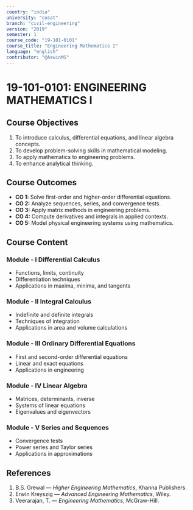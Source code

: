 ```yaml
---
country: "india"
university: "cusat"
branch: "civil-engineering"
version: "2019"
semester: 1
course_code: "19-101-0101"
course_title: "Engineering Mathematics I"
language: "english"
contributor: "@AswinMS"
---
```


# 19-101-0101: ENGINEERING MATHEMATICS I

## Course Objectives
1. To introduce calculus, differential equations, and linear algebra concepts.
2. To develop problem-solving skills in mathematical modeling.
3. To apply mathematics to engineering problems.
4. To enhance analytical thinking.

## Course Outcomes
* **CO 1:** Solve first-order and higher-order differential equations.
* **CO 2:** Analyze sequences, series, and convergence tests.
* **CO 3:** Apply matrix methods in engineering problems.
* **CO 4:** Compute derivatives and integrals in applied contexts.
* **CO 5:** Model physical engineering systems using mathematics.

## Course Content

### Module - I Differential Calculus
* Functions, limits, continuity
* Differentiation techniques
* Applications in maxima, minima, and tangents

### Module - II Integral Calculus
* Indefinite and definite integrals
* Techniques of integration
* Applications in area and volume calculations

### Module - III Ordinary Differential Equations
* First and second-order differential equations
* Linear and exact equations
* Applications in engineering

### Module - IV Linear Algebra
* Matrices, determinants, inverse
* Systems of linear equations
* Eigenvalues and eigenvectors

### Module - V Series and Sequences
* Convergence tests
* Power series and Taylor series
* Applications in approximations

## References
1. B.S. Grewal — *Higher Engineering Mathematics*, Khanna Publishers.
2. Erwin Kreyszig — *Advanced Engineering Mathematics*, Wiley.
3. Veerarajan, T. — *Engineering Mathematics*, McGraw-Hill.
